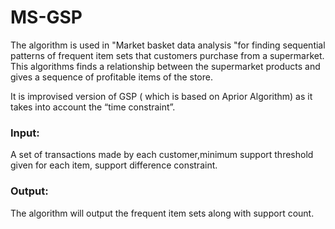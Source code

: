 # MS-GSP

The algorithm is used in "Market basket data analysis "for finding sequential patterns of frequent item sets that customers purchase from a supermarket. This algorithms finds a relationship between the supermarket products and gives a sequence of profitable items of the store.

It is improvised version of GSP ( which is based on Aprior Algorithm) as it takes into account the “time constraint”.

### Input:
A set of transactions made by each customer,minimum support threshold given for each item, support difference constraint.

### Output:
The algorithm will output the frequent item sets along with support count.


